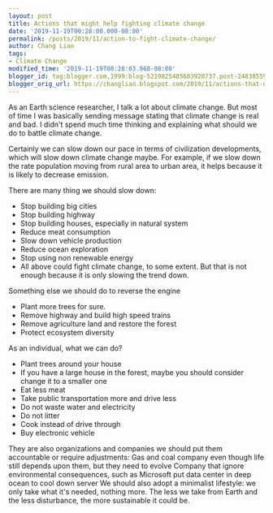 ```yaml
---
layout: post
title: Actions that might help fighting climate change
date: '2019-11-19T00:28:00.000-08:00'
permalink: /posts/2019/11/action-to-fight-climate-change/
author: Chang Liao
tags:
- Climate Change
modified_time: '2019-11-19T00:28:03.968-08:00'
blogger_id: tag:blogger.com,1999:blog-5219825485683920737.post-2483855932763368103
blogger_orig_url: https://changliao.blogspot.com/2019/11/actions-that-might-help-fighting.html
---
```


As an Earth science researcher, I talk a lot about climate change. But most of time I was basically sending message stating that climate change is real and bad. I didn't spend much time thinking and explaining what should we do to battle climate change.

Certainly we can slow down our pace in terms of civilization developments, which will slow down climate change maybe. For example, if we slow down the rate population moving from rural area to urban area, it helps because it is likely to decrease emission.

There are many thing we should slow down:

* Stop building big cities
* Stop building highway
* Stop building houses, especially in natural system
* Reduce meat consumption
* Slow down vehicle production
* Reduce ocean exploration
* Stop using non renewable energy
* All above could fight climate change, to some extent. But that is not enough because it is only slowing the trend down.

Something else we should do to reverse the engine
* Plant more trees for sure.
* Remove highway and build high speed trains
* Remove agriculture land and restore the forest
* Protect ecosystem diversity

As an individual, what we can do?

* Plant trees around your house
* If you have a large house in the forest, maybe you should consider change it to a smaller one
* Eat less meat
* Take public transportation more and drive less
* Do not waste water and electricity
* Do not litter
* Cook instead of drive through
* Buy electronic vehicle

They are also organizations and companies we should put them accountable or require adjustments:
Gas and coal company even though life still depends upon them, but they need to evolve
Company that ignore environmental consequences, such as Microsoft put data center in deep ocean to cool down server
We should also adopt a minimalist lifestyle: we only take what it's needed, nothing more.
The less we take from Earth and the less disturbance, the more sustainable it could be.
